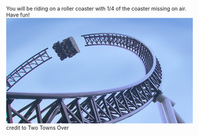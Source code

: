 You will be riding on a roller coaster with 1/4 of the coaster missing on air. Have fun!  
![rollercoaster](../../../../picture/opencoaster.jpg)  
credit to Two Towns Over